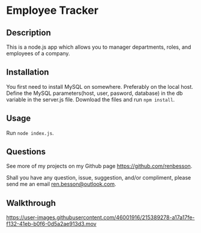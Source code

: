 # Employee Tracker

## Description

This is a node.js app which allows you to manager departments, roles, and employees of a company.

## Installation

You first need to install MySQL on somewhere. Preferably on the local host.
Define the MySQL parameters(host, user, pasword, database) in the db variable in the server.js file.
Download the files and run ```npm install```.

## Usage

Run ```node index.js```.
    
## Questions
    
See more of my projects on my Github page https://github.com/renbesson.

Shall you have any question, issue, suggestion, and/or compliment, please send me an email ren.besson@outlook.com.

## Walkthrough


https://user-images.githubusercontent.com/46001916/215389278-a17a17fe-f132-41eb-b0f6-0d5a2ae913d3.mov

